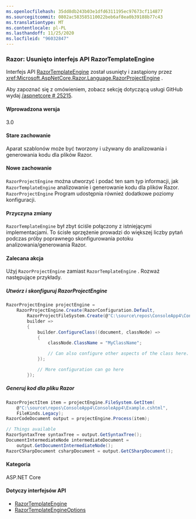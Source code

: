 ```yaml
---
ms.openlocfilehash: 35dd8db243b03e1dfd6311195ec97673cf114877
ms.sourcegitcommit: 0802ac583585110022beb6af8ea0b39188b77c43
ms.translationtype: MT
ms.contentlocale: pl-PL
ms.lasthandoff: 11/25/2020
ms.locfileid: "96032847"
---
```

### <a name="razor-razortemplateengine-api-removed"></a>Razor: Usunięto interfejs API RazorTemplateEngine

Interfejs API [RazorTemplateEngine](/dotnet/api/microsoft.aspnetcore.razor.language.razortemplateengine?view=aspnetcore-2.2) został usunięty i zastąpiony przez <xref:Microsoft.AspNetCore.Razor.Language.RazorProjectEngine> .

Aby zapoznać się z omówieniem, zobacz sekcję dotyczącą usługi GitHub wydaj [/aspnetcore # 25215](https://github.com/dotnet/aspnetcore/issues/25215).

#### <a name="version-introduced"></a>Wprowadzona wersja

3.0

#### <a name="old-behavior"></a>Stare zachowanie

Aparat szablonów może być tworzony i używany do analizowania i generowania kodu dla plików Razor.

#### <a name="new-behavior"></a>Nowe zachowanie

`RazorProjectEngine` można utworzyć i podać ten sam typ informacji, jak `RazorTemplateEngine` analizowanie i generowanie kodu dla plików Razor. `RazorProjectEngine` Program udostępnia również dodatkowe poziomy konfiguracji.

#### <a name="reason-for-change"></a>Przyczyna zmiany

`RazorTemplateEngine` był zbyt ściśle połączony z istniejącymi implementacjami. To ścisłe sprzężenie prowadzi do większej liczby pytań podczas próby poprawnego skonfigurowania potoku analizowania/generowania Razor.

#### <a name="recommended-action"></a>Zalecana akcja

Użyj `RazorProjectEngine` zamiast `RazorTemplateEngine` . Rozważ następujące przykłady.

##### <a name="create-and-configure-the-razorprojectengine"></a>Utwórz i skonfiguruj RazorProjectEngine

```csharp
RazorProjectEngine projectEngine =
    RazorProjectEngine.Create(RazorConfiguration.Default,
        RazorProjectFileSystem.Create(@"C:\source\repos\ConsoleApp4\ConsoleApp4"),
        builder =>
        {
            builder.ConfigureClass((document, classNode) =>
            {
                classNode.ClassName = "MyClassName";

                // Can also configure other aspects of the class here.
            });

            // More configuration can go here
        });
```

##### <a name="generate-code-for-a-razor-file"></a>Generuj kod dla pliku Razor

```csharp
RazorProjectItem item = projectEngine.FileSystem.GetItem(
    @"C:\source\repos\ConsoleApp4\ConsoleApp4\Example.cshtml",
    FileKinds.Legacy);
RazorCodeDocument output = projectEngine.Process(item);

// Things available
RazorSyntaxTree syntaxTree = output.GetSyntaxTree();
DocumentIntermediateNode intermediateDocument =
    output.GetDocumentIntermediateNode();
RazorCSharpDocument csharpDocument = output.GetCSharpDocument();
```

#### <a name="category"></a>Kategoria

ASP.NET Core

#### <a name="affected-apis"></a>Dotyczy interfejsów API

- [RazorTemplateEngine](/dotnet/api/microsoft.aspnetcore.razor.language.razortemplateengine?view=aspnetcore-2.2)
- [RazorTemplateEngineOptions](/dotnet/api/microsoft.aspnetcore.razor.language.razortemplateengineoptions?view=aspnetcore-2.2)

<!--

#### Affected APIs

- `T:Microsoft.AspNetCore.Razor.Language.RazorTemplateEngine`
- `T:Microsoft.AspNetCore.Razor.Language.RazorTemplateEngineOptions`

-->
